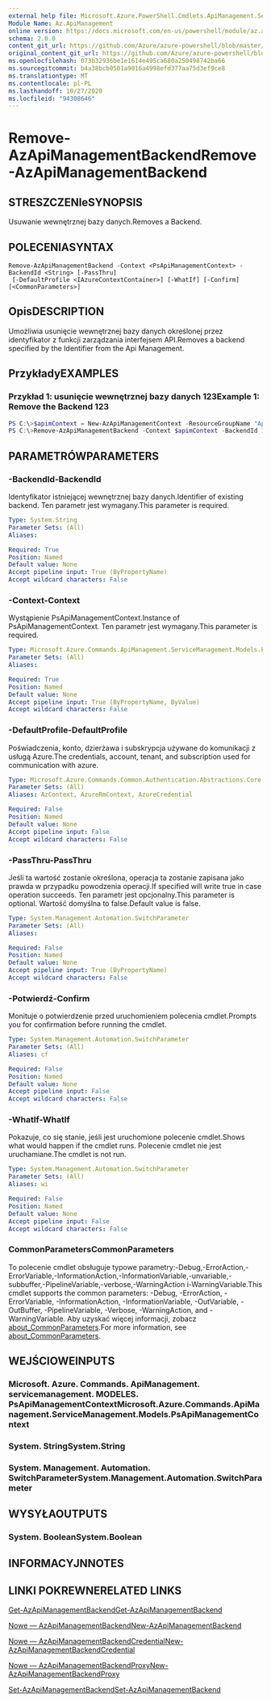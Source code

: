 ```yaml
---
external help file: Microsoft.Azure.PowerShell.Cmdlets.ApiManagement.ServiceManagement.dll-Help.xml
Module Name: Az.ApiManagement
online version: https://docs.microsoft.com/en-us/powershell/module/az.apimanagement/remove-azapimanagementbackend
schema: 2.0.0
content_git_url: https://github.com/Azure/azure-powershell/blob/master/src/ApiManagement/ApiManagement/help/Remove-AzApiManagementBackend.md
original_content_git_url: https://github.com/Azure/azure-powershell/blob/master/src/ApiManagement/ApiManagement/help/Remove-AzApiManagementBackend.md
ms.openlocfilehash: 073b32936be1e1614e495ca680a250498742ba66
ms.sourcegitcommit: b4a38bcb0501a9016a4998efd377aa75d3ef9ce8
ms.translationtype: MT
ms.contentlocale: pl-PL
ms.lasthandoff: 10/27/2020
ms.locfileid: "94308646"
---
```

# <span data-ttu-id="18eaa-101">Remove-AzApiManagementBackend</span><span class="sxs-lookup"><span data-stu-id="18eaa-101">Remove-AzApiManagementBackend</span></span>

## <span data-ttu-id="18eaa-102">STRESZCZENIe</span><span class="sxs-lookup"><span data-stu-id="18eaa-102">SYNOPSIS</span></span>
<span data-ttu-id="18eaa-103">Usuwanie wewnętrznej bazy danych.</span><span class="sxs-lookup"><span data-stu-id="18eaa-103">Removes a Backend.</span></span>

## <span data-ttu-id="18eaa-104">POLECENIA</span><span class="sxs-lookup"><span data-stu-id="18eaa-104">SYNTAX</span></span>

```
Remove-AzApiManagementBackend -Context <PsApiManagementContext> -BackendId <String> [-PassThru]
 [-DefaultProfile <IAzureContextContainer>] [-WhatIf] [-Confirm] [<CommonParameters>]
```

## <span data-ttu-id="18eaa-105">Opis</span><span class="sxs-lookup"><span data-stu-id="18eaa-105">DESCRIPTION</span></span>
<span data-ttu-id="18eaa-106">Umożliwia usunięcie wewnętrznej bazy danych określonej przez identyfikator z funkcji zarządzania interfejsem API.</span><span class="sxs-lookup"><span data-stu-id="18eaa-106">Removes a backend specified by the Identifier from the Api Management.</span></span>

## <span data-ttu-id="18eaa-107">Przykłady</span><span class="sxs-lookup"><span data-stu-id="18eaa-107">EXAMPLES</span></span>

### <span data-ttu-id="18eaa-108">Przykład 1: usunięcie wewnętrznej bazy danych 123</span><span class="sxs-lookup"><span data-stu-id="18eaa-108">Example 1: Remove the Backend 123</span></span>
```powershell
PS C:\>$apimContext = New-AzApiManagementContext -ResourceGroupName "Api-Default-WestUS" -ServiceName "contoso"
PS C:\>Remove-AzApiManagementBackend -Context $apimContext -BackendId 123 -PassThru
```

## <span data-ttu-id="18eaa-109">PARAMETRÓW</span><span class="sxs-lookup"><span data-stu-id="18eaa-109">PARAMETERS</span></span>

### <span data-ttu-id="18eaa-110">-BackendId</span><span class="sxs-lookup"><span data-stu-id="18eaa-110">-BackendId</span></span>
<span data-ttu-id="18eaa-111">Identyfikator istniejącej wewnętrznej bazy danych.</span><span class="sxs-lookup"><span data-stu-id="18eaa-111">Identifier of existing backend.</span></span>
<span data-ttu-id="18eaa-112">Ten parametr jest wymagany.</span><span class="sxs-lookup"><span data-stu-id="18eaa-112">This parameter is required.</span></span>

```yaml
Type: System.String
Parameter Sets: (All)
Aliases:

Required: True
Position: Named
Default value: None
Accept pipeline input: True (ByPropertyName)
Accept wildcard characters: False
```

### <span data-ttu-id="18eaa-113">-Context</span><span class="sxs-lookup"><span data-stu-id="18eaa-113">-Context</span></span>
<span data-ttu-id="18eaa-114">Wystąpienie PsApiManagementContext.</span><span class="sxs-lookup"><span data-stu-id="18eaa-114">Instance of PsApiManagementContext.</span></span>
<span data-ttu-id="18eaa-115">Ten parametr jest wymagany.</span><span class="sxs-lookup"><span data-stu-id="18eaa-115">This parameter is required.</span></span>

```yaml
Type: Microsoft.Azure.Commands.ApiManagement.ServiceManagement.Models.PsApiManagementContext
Parameter Sets: (All)
Aliases:

Required: True
Position: Named
Default value: None
Accept pipeline input: True (ByPropertyName, ByValue)
Accept wildcard characters: False
```

### <span data-ttu-id="18eaa-116">-DefaultProfile</span><span class="sxs-lookup"><span data-stu-id="18eaa-116">-DefaultProfile</span></span>
<span data-ttu-id="18eaa-117">Poświadczenia, konto, dzierżawa i subskrypcja używane do komunikacji z usługą Azure.</span><span class="sxs-lookup"><span data-stu-id="18eaa-117">The credentials, account, tenant, and subscription used for communication with azure.</span></span>

```yaml
Type: Microsoft.Azure.Commands.Common.Authentication.Abstractions.Core.IAzureContextContainer
Parameter Sets: (All)
Aliases: AzContext, AzureRmContext, AzureCredential

Required: False
Position: Named
Default value: None
Accept pipeline input: False
Accept wildcard characters: False
```

### <span data-ttu-id="18eaa-118">-PassThru</span><span class="sxs-lookup"><span data-stu-id="18eaa-118">-PassThru</span></span>
<span data-ttu-id="18eaa-119">Jeśli ta wartość zostanie określona, operacja ta zostanie zapisana jako prawda w przypadku powodzenia operacji.</span><span class="sxs-lookup"><span data-stu-id="18eaa-119">If specified will write true in case operation succeeds.</span></span>
<span data-ttu-id="18eaa-120">Ten parametr jest opcjonalny.</span><span class="sxs-lookup"><span data-stu-id="18eaa-120">This parameter is optional.</span></span>
<span data-ttu-id="18eaa-121">Wartość domyślna to false.</span><span class="sxs-lookup"><span data-stu-id="18eaa-121">Default value is false.</span></span>

```yaml
Type: System.Management.Automation.SwitchParameter
Parameter Sets: (All)
Aliases:

Required: False
Position: Named
Default value: None
Accept pipeline input: True (ByPropertyName)
Accept wildcard characters: False
```

### <span data-ttu-id="18eaa-122">-Potwierdź</span><span class="sxs-lookup"><span data-stu-id="18eaa-122">-Confirm</span></span>
<span data-ttu-id="18eaa-123">Monituje o potwierdzenie przed uruchomieniem polecenia cmdlet.</span><span class="sxs-lookup"><span data-stu-id="18eaa-123">Prompts you for confirmation before running the cmdlet.</span></span>

```yaml
Type: System.Management.Automation.SwitchParameter
Parameter Sets: (All)
Aliases: cf

Required: False
Position: Named
Default value: None
Accept pipeline input: False
Accept wildcard characters: False
```

### <span data-ttu-id="18eaa-124">-WhatIf</span><span class="sxs-lookup"><span data-stu-id="18eaa-124">-WhatIf</span></span>
<span data-ttu-id="18eaa-125">Pokazuje, co się stanie, jeśli jest uruchomione polecenie cmdlet.</span><span class="sxs-lookup"><span data-stu-id="18eaa-125">Shows what would happen if the cmdlet runs.</span></span> <span data-ttu-id="18eaa-126">Polecenie cmdlet nie jest uruchamiane.</span><span class="sxs-lookup"><span data-stu-id="18eaa-126">The cmdlet is not run.</span></span>

```yaml
Type: System.Management.Automation.SwitchParameter
Parameter Sets: (All)
Aliases: wi

Required: False
Position: Named
Default value: None
Accept pipeline input: False
Accept wildcard characters: False
```

### <span data-ttu-id="18eaa-127">CommonParameters</span><span class="sxs-lookup"><span data-stu-id="18eaa-127">CommonParameters</span></span>
<span data-ttu-id="18eaa-128">To polecenie cmdlet obsługuje typowe parametry:-Debug,-ErrorAction,-ErrorVariable,-InformationAction,-InformationVariable,-unvariable,-subbuffer,-PipelineVariable,-verbose,-WarningAction i-WarningVariable.</span><span class="sxs-lookup"><span data-stu-id="18eaa-128">This cmdlet supports the common parameters: -Debug, -ErrorAction, -ErrorVariable, -InformationAction, -InformationVariable, -OutVariable, -OutBuffer, -PipelineVariable, -Verbose, -WarningAction, and -WarningVariable.</span></span> <span data-ttu-id="18eaa-129">Aby uzyskać więcej informacji, zobacz [about_CommonParameters](http://go.microsoft.com/fwlink/?LinkID=113216).</span><span class="sxs-lookup"><span data-stu-id="18eaa-129">For more information, see [about_CommonParameters](http://go.microsoft.com/fwlink/?LinkID=113216).</span></span>

## <span data-ttu-id="18eaa-130">WEJŚCIOWE</span><span class="sxs-lookup"><span data-stu-id="18eaa-130">INPUTS</span></span>

### <span data-ttu-id="18eaa-131">Microsoft. Azure. Commands. ApiManagement. servicemanagement. MODELES. PsApiManagementContext</span><span class="sxs-lookup"><span data-stu-id="18eaa-131">Microsoft.Azure.Commands.ApiManagement.ServiceManagement.Models.PsApiManagementContext</span></span>

### <span data-ttu-id="18eaa-132">System. String</span><span class="sxs-lookup"><span data-stu-id="18eaa-132">System.String</span></span>

### <span data-ttu-id="18eaa-133">System. Management. Automation. SwitchParameter</span><span class="sxs-lookup"><span data-stu-id="18eaa-133">System.Management.Automation.SwitchParameter</span></span>

## <span data-ttu-id="18eaa-134">WYSYŁA</span><span class="sxs-lookup"><span data-stu-id="18eaa-134">OUTPUTS</span></span>

### <span data-ttu-id="18eaa-135">System. Boolean</span><span class="sxs-lookup"><span data-stu-id="18eaa-135">System.Boolean</span></span>

## <span data-ttu-id="18eaa-136">INFORMACYJN</span><span class="sxs-lookup"><span data-stu-id="18eaa-136">NOTES</span></span>

## <span data-ttu-id="18eaa-137">LINKI POKREWNE</span><span class="sxs-lookup"><span data-stu-id="18eaa-137">RELATED LINKS</span></span>

[<span data-ttu-id="18eaa-138">Get-AzApiManagementBackend</span><span class="sxs-lookup"><span data-stu-id="18eaa-138">Get-AzApiManagementBackend</span></span>](./Get-AzApiManagementBackend.md)

[<span data-ttu-id="18eaa-139">Nowe — AzApiManagementBackend</span><span class="sxs-lookup"><span data-stu-id="18eaa-139">New-AzApiManagementBackend</span></span>](./New-AzApiManagementBackend.md)

[<span data-ttu-id="18eaa-140">Nowe — AzApiManagementBackendCredential</span><span class="sxs-lookup"><span data-stu-id="18eaa-140">New-AzApiManagementBackendCredential</span></span>](./New-AzApiManagementBackendCredential.md)

[<span data-ttu-id="18eaa-141">Nowe — AzApiManagementBackendProxy</span><span class="sxs-lookup"><span data-stu-id="18eaa-141">New-AzApiManagementBackendProxy</span></span>](./New-AzApiManagementBackendProxy.md)

[<span data-ttu-id="18eaa-142">Set-AzApiManagementBackend</span><span class="sxs-lookup"><span data-stu-id="18eaa-142">Set-AzApiManagementBackend</span></span>](./Set-AzApiManagementBackend.md)
